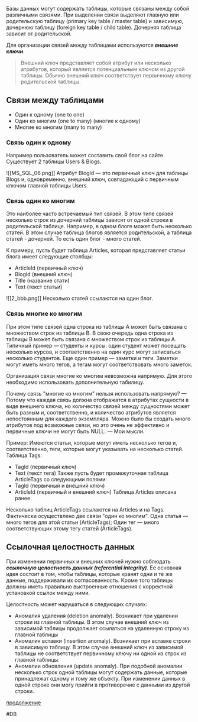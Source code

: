 Базы данных могут содержать таблицы, которые связаны между собой различными связями.
При выделении связи выделяют главную или родительскую таблицу (primary key table / master table) и зависимую, дочернюю таблицу (foreign key table / child table). Дочерняя таблица зависит от родительской.

Для организации связей между таблицами используются _**внешние ключи**_.
>Внешний ключ представляет собой атрибут или несколько атрибутов, который является потенциальным ключом из другой таблицы. Обычно внешний ключ соответствует первичному ключу родительской таблицы.

## Связи между таблицами

* Один к одному (one to one)
* Один ко многим (one to many) (многие к одному)
* Многие ко многим (many to many)

### Связь один к одному

Например пользователь может составить свой блог на сайте. Существует 2 таблицы Users & Blogs.

![[MS_SQL_06.png]]
Атрибут BlogId — это первичный ключ для таблицы Blogs и, одновременно, внешний ключ, совпадающий с первичным ключом главной таблицы Users.

### Связь один ко многим

Это наиболее часто встречаемый тип связей. В этом типе связей несколько строк из дочерний таблицы зависят от одной строки в родительской таблице. Например, в одном блоге может быть несколько статей. В этом случае таблица блогов является родительской, а таблица статей - дочерней. То есть один блог - много статей.

К примеру, пусть будет таблица Articles, которая представляет статьи блога имеет следующие столбцы:
* ArticleId (первичный ключ)
* BlogId (внешний ключ)
* Title (название стати)
* Text (текст статьи)

![[2_bbb.png]]
Несколько статей ссылаются на один блог.

### Связь многие ко многим

При этом типе связей одна строка из таблицы А может быть связана с множеством строк из таблицы В. В свою очередь одна строка из таблицы В может быть связана с множеством строк из таблицы А. Типичный пример — студенты и курсы: один студент может посещать несколько курсов, и соответственно на один курс могут записаться несколько студентов. Еще один пример — заметки и теги. Заметки могут иметь много тегов, а тегам могут соответствовать много заметок.

Организация связи многие ко многим невозможна напрямую. Для этого необходимо использовать дополнительную табилицу.

Почему связь "многие ко многим" нельзя использовать напрямую? — Потому что каждая связь должна отображатся в атрибутах сущности в виде внешнего ключа, но количество связей между сущностями может быть разным и, соответственно, и количество атрибутов является непостоянным для каждого экземпляра. Можно было бы создать много атрибутов под возможные связи, но это очень не эффективно и первичные ключи не могут быть NULL. — Мои мысли.

Пример: Имеются статьи, которые могут иметь несколько тегов и, соответственно, теги, которые могут указывать на несколько статей.
Таблица Tags:
* TagId (первичный ключ)
* Text (текст тега)
Также пусть будет промежуточная таблица ArticleTags со следующими полями:
* TagId (первичный и внешний ключ)
* ArticleId (первичный и внешний ключ)
Таблица Articles описана ранее.

Несколько таблиц ArticleTags ссылаются на Articles и на Tags.
Фактически осуществлено две связи "один ко многим".
Одна статья — много тегов для этой статьи (ArticleTags);
Один тег — много соответствующих этому тегу статей (ArticleTags).

## Ссылочная целостность данных

При изменении первичных и внешних ключей нужно соблюдать **_ссылочную целостность данных (referential integrity)_**. Ее основная идея состоит в том, чтобы таблицы, которые хранят одни и те же данные, поддерживали их согласованность. Кроме того таблицы должны иметь правильно выстроенные отношения с корректной установкой ссылок между ними.

Целостность может нарушаться в следующих случаях:
* Аномалия удаления (deletion anomaly). Возникает при удалении строки из главной таблицы. В этом случае внешний ключ из зависимой таблицы продолжает ссылаться на удаленную строку из главной таблицы
* Аномалия вставки (insertion anomaly). Возникает при вставке строки в зависимую таблицу. В этом случае внешний ключ из зависимой таблицы не соответствует первичному ключу ни одной из строк из главной таблицы.
* Аномалии обновления (update anomaly). При подобной аномалии несколько строк одной таблицы могут содержать данные, которые принадлежат одному и тому же объекту. При изменении данных в одной строке они могу прийти в противоречие с данными из другой строки.

[продолжение](https://metanit.com/sql/tutorial/1.3.php)

#DB